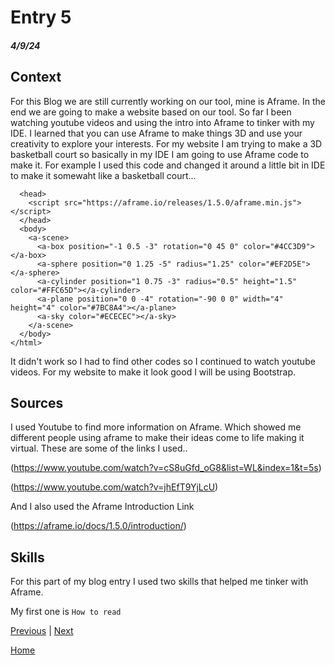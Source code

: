 # Entry 5
##### 4/9/24

## Context
For this Blog we are still currently working on our tool, mine is Aframe. In the end we are going to make a website based on our tool. So far I been watching youtube videos and using the intro into Aframe to tinker with my IDE. I learned that you can use Aframe to make things 3D and use your creativity to explore your interests. For my website I am trying to make a 3D basketball court so basically in my IDE I am going to use Aframe code to make it. For example I used this code and changed it around a little bit in IDE to make it somewaht like a basketball court...
```<html>
  <head>
    <script src="https://aframe.io/releases/1.5.0/aframe.min.js"></script>
  </head>
  <body>
    <a-scene>
      <a-box position="-1 0.5 -3" rotation="0 45 0" color="#4CC3D9"></a-box>
      <a-sphere position="0 1.25 -5" radius="1.25" color="#EF2D5E"></a-sphere>
      <a-cylinder position="1 0.75 -3" radius="0.5" height="1.5" color="#FFC65D"></a-cylinder>
      <a-plane position="0 0 -4" rotation="-90 0 0" width="4" height="4" color="#7BC8A4"></a-plane>
      <a-sky color="#ECECEC"></a-sky>
    </a-scene>
  </body>
</html>
```
It didn't work so I had to find other codes so I continued to watch youtube videos. For my website to make it look good I will be using Bootstrap.

## Sources
I used Youtube to find more information on Aframe. Which showed me different people using aframe to make their ideas come to life making it virtual.
These are some of the links I used..

(https://www.youtube.com/watch?v=cS8uGfd_oG8&list=WL&index=1&t=5s)

(https://www.youtube.com/watch?v=jhEfT9YjLcU)

And I also used the Aframe Introduction Link

(https://aframe.io/docs/1.5.0/introduction/)

## Skills

For this part of my blog entry I used two skills that helped me tinker with Aframe.

My first one is `How to read`





















[Previous](entry04.md) | [Next](entry06.md)

[Home](../README.md)
